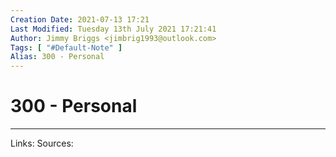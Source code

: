 ```yaml
---
Creation Date: 2021-07-13 17:21
Last Modified: Tuesday 13th July 2021 17:21:41
Author: Jimmy Briggs <jimbrig1993@outlook.com>
Tags: [ "#Default-Note" ]
Alias: 300 - Personal
---
```


# 300 - Personal

***
Links:
Sources:
